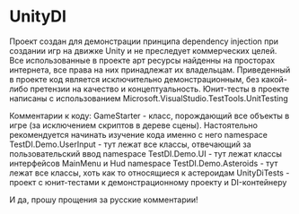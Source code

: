 UnityDI
=======
Проект создан для демонстрации принципа dependency injection при создании игр на движке Unity и не преследует коммерческих целей. Все использованные в проекте арт ресурсы найденны на просторах интернета, все права на них принадлежат их владельцам.
Приведенный в проекте код является исключительно демонстрационным, без какой-либо претензии на качество и концептуальность.
Юнит-тесты в проекте написаны с использованием  Microsoft.VisualStudio.TestTools.UnitTesting

Комментарии к коду:
	GameStarter - класс, порождающий все объекты в игре (за исключением скриптов в дереве сцены). Настоятельно рекомендуется начинать изучение кода именно с него
	namespace TestDI.Demo.UserInput - тут лежат все классы, отвечающий за пользовательский ввод
	namespace TestDI.Demo.UI - тут лежат классы интерфейсов MainMenu и Hud
	namespace TestDI.Demo.Asteroids - тут лежат все классы, хоть как то относящиеся к астероидам
	UnityDiTests - проект с юнит-тестами к демонстрационному проекту и DI-контейнеру

И да, прошу прощения за русские комментарии!
